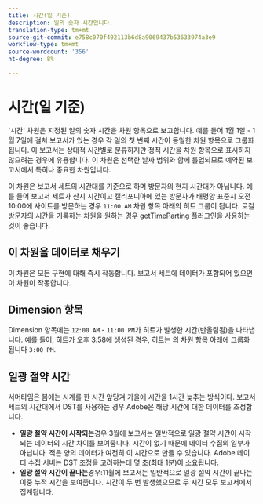```yaml
---
title: 시간(일 기준)
description: 일의 숫자 시간입니다.
translation-type: tm+mt
source-git-commit: e758c070f402113b6d8a9069437b53633974a3e9
workflow-type: tm+mt
source-wordcount: '356'
ht-degree: 8%

---
```



# 시간(일 기준)

&#39;시간&#39; 차원은 지정된 일의 숫자 시간을 차원 항목으로 보고합니다. 예를 들어 1월 1일 - 1월 7일에 걸쳐 보고서가 있는 경우 각 일의 첫 번째 시간이 동일한 차원 항목으로 그룹화됩니다. 이 보고서는 상대적 시간별로 분류하지만 정적 시간을 차원 항목으로 표시하지 않으려는 경우에 유용합니다. 이 차원은 선택한 날짜 범위와 함께 롤업되므로 예약된 보고서에서 특히나 중요한 차원입니다.

이 차원은 보고서 세트의 시간대를 기준으로 하며 방문자의 현지 시간대가 아닙니다. 예를 들어 보고서 세트가 산지 시간이고 캘리포니아에 있는 방문자가 태평양 표준시 오전 10:00에 사이트를 방문하는 경우 `11:00 AM` 차원 항목 아래의 히트 그룹이 됩니다. 로컬 방문자의 시간을 기록하는 차원을 원하는 경우 [getTimeParting](/help/implement/vars/plugins/gettimeparting.md) 플러그인을 사용하는 것이 좋습니다.

## 이 차원을 데이터로 채우기

이 차원은 모든 구현에 대해 즉시 작동합니다. 보고서 세트에 데이터가 포함되어 있으면 이 차원이 작동합니다.

## Dimension 항목

Dimension 항목에는 `12:00 AM` - `11:00 PM`가 히트가 발생한 시간(반올림됨)을 나타냅니다. 예를 들어, 히트가 오후 3:58에 생성된 경우, 히트는 의 차원 항목 아래에 그룹화됩니다 `3:00 PM`.

## 일광 절약 시간

서머타임은 봄에는 시계를 한 시간 앞당겨 가을에 시간을 1시간 늦추는 방식이다. 보고서 세트의 시간대에서 DST를 사용하는 경우 Adobe은 해당 시간에 대한 데이터를 조정합니다.

* **일광 절약 시간이 시작되는**&#x200B;경우:3월에 보고서는 일반적으로 일광 절약 시간이 시작되는 데이터의 시간 차이를 보여줍니다. 시간이 없기 때문에 데이터 수집의 일부가 아닙니다. 적은 양의 데이터가 여전히 이 시간으로 만들 수 있습니다. Adobe 데이터 수집 서버는 DST 조정을 고려하는데 몇 초(최대 1분)이 소요됩니다.
* **일광 절약 시간이 끝나는**&#x200B;경우:11월에 보고서는 일반적으로 일광 절약 시간이 끝나는 이중 누적 시간을 보여줍니다. 시간이 두 번 발생했으므로 두 시간 모두 보고서에서 집계됩니다.
